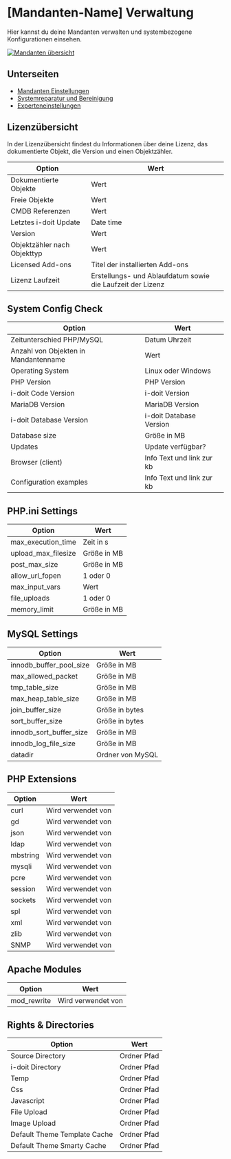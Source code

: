 # [Mandanten-Name] Verwaltung

Hier kannst du deine Mandanten verwalten und systembezogene Konfigurationen einsehen.

[![Mandanten übersicht](../../../assets/images/de/administration/verwaltung/mandanten-name-verwaltung/1-mv.png)](../../../assets/images/de/administration/verwaltung/mandanten-name-verwaltung/1-mv.png)

## Unterseiten

-   [Mandanten Einstellungen](einstellungen-mandanten-name.md)
-   [Systemreparatur und Bereinigung](systemreparatur-und-bereinigung.md)
-   [Experteneinstellungen](experteneinstellungen.md)

## Lizenzübersicht

In der Lizenzübersicht findest du Informationen über deine Lizenz, das dokumentierte Objekt, die Version und einen Objektzähler.

| Option                      | Wert                                                       |
| --------------------------- | ---------------------------------------------------------- |
| Dokumentierte Objekte       | Wert                                                       |
| Freie Objekte               | Wert                                                       |
| CMDB Referenzen             | Wert                                                       |
| Letztes i-doit Update       | Date time                                                  |
| Version                     | Wert                                                       |
| Objektzähler nach Objekttyp | Wert                                                       |
| Licensed Add-ons            | Titel der installierten Add-ons                            |
| Lizenz Laufzeit             | Erstellungs- und Ablaufdatum sowie die Laufzeit der Lizenz |

## System Config Check

| Option                               | Wert                      |
| ------------------------------------ | ------------------------- |
| Zeitunterschied PHP/MySQL            | Datum Uhrzeit             |
| Anzahl von Objekten in Mandantenname | Wert                      |
| Operating System                     | Linux oder Windows        |
| PHP Version                          | PHP Version               |
| i-doit Code Version                  | i-doit Version            |
| MariaDB Version                      | MariaDB Version           |
| i-doit Database Version              | i-doit Database Version   |
| Database size                        | Größe in MB               |
| Updates                              | Update verfügbar?         |
| Browser (client)                     | Info Text und link zur kb |
| Configuration examples               | Info Text und link zur kb |

## PHP.ini Settings

| Option              | Wert        |
| ------------------- | ----------- |
| max_execution_time  | Zeit in s   |
| upload_max_filesize | Größe in MB |
| post_max_size       | Größe in MB |
| allow_url_fopen     | 1 oder 0    |
| max_input_vars      | Wert        |
| file_uploads        | 1 oder 0    |
| memory_limit        | Größe in MB |

## MySQL Settings

| Option                  | Wert             |
| ----------------------- | ---------------- |
| innodb_buffer_pool_size | Größe in MB      |
| max_allowed_packet      | Größe in MB      |
| tmp_table_size          | Größe in MB      |
| max_heap_table_size     | Größe in MB      |
| join_buffer_size        | Größe in bytes   |
| sort_buffer_size        | Größe in bytes   |
| innodb_sort_buffer_size | Größe in MB      |
| innodb_log_file_size    | Größe in MB      |
| datadir                 | Ordner von MySQL |

## PHP Extensions

| Option   | Wert               |
| -------- | ------------------ |
| curl     | Wird verwendet von |
| gd       | Wird verwendet von |
| json     | Wird verwendet von |
| ldap     | Wird verwendet von |
| mbstring | Wird verwendet von |
| mysqli   | Wird verwendet von |
| pcre     | Wird verwendet von |
| session  | Wird verwendet von |
| sockets  | Wird verwendet von |
| spl      | Wird verwendet von |
| xml      | Wird verwendet von |
| zlib     | Wird verwendet von |
| SNMP     | Wird verwendet von |

## Apache Modules

| Option      | Wert               |
| ----------- | ------------------ |
| mod_rewrite | Wird verwendet von |

## Rights & Directories

| Option                       | Wert        |
| ---------------------------- | ----------- |
| Source Directory             | Ordner Pfad |
| i-doit Directory             | Ordner Pfad |
| Temp                         | Ordner Pfad |
| Css                          | Ordner Pfad |
| Javascript                   | Ordner Pfad |
| File Upload                  | Ordner Pfad |
| Image Upload                 | Ordner Pfad |
| Default Theme Template Cache | Ordner Pfad |
| Default Theme Smarty Cache   | Ordner Pfad |
